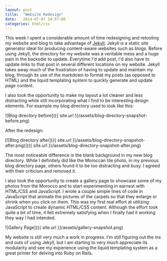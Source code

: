 ```yaml
---
layout: post
title:  "Website Redesign"
date:   2014-07-07 14:57:00
categories: html/css
---
```


This week I spent a considerable amount of time redesigning and retooling my website and blog to take advantage of [Jekyll](http://jekyllrb.com/). Jekyll is a static site generator ideal for producing content-aware websites such as blogs. Before using Jekyll, the directory for my website was a veritable mess and a huge pain in the backsdie to update. Everytime I'd add post, I'd also have to update links to that post in several different locations on my website. Jekyll takes away much of the frustration of having to update and maintain my blog, through its use of the markdown to format my posts (as opposed to HTML) and the liquid templating system to quickly generate and update page content.

I also took the opportunity to make my layout a lot cleaner and less distracting while still incorporating what I find to be interesting design elements. For example my blog directory used to look like this:

![Blog directory before]({{ site.url }}/assets/blog-directory-snapshot-before.png)

After the redesign:

[![Blog directory after]({{ site.url }}/assets/blog-directory-snapshot-after.png)]({{ site.url }}/assets/blog-directory-snapshot-after.png)

The most noticeable difference is the blank background in my new blog directory. While I definitely did like the Moroccan tile photo, in my previous blog directory page, others found it to be too distracting and busy. I agreed with their criticism and removed it.

I also took the opportunity to create a gallery page to showcase some of my photos from the Morocco and to start experimenting in earnest with HTML/CSS and JavaScript. I wrote a couple simple lines of code in JavaScript that animate the pictures of the carpets so that they enlarge or shrink when you click on them. This was my first real effort at utilizing JavaScript to create dynamic HTML/CSS content. Although the effort took quite a bit of time, it felt extremely satisfying when I finally had it working they way I had intended.

![Gallery Page]({{ site.url }}/assets/gallery-snapshot.png)

My website is still very much a work in progress. I'm still figuring out the ins and outs of using Jekyll, but I am starting to very much appreciate its modularity and see my experience using the liquid templating system as a great primer for delving into Ruby on Rails. 